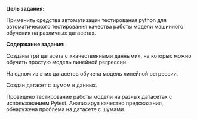 **Цель задания:**

Применить средства автоматизации тестирования python для автоматического тестирования качества работы модели машинного обучения на различных датасетах.



**Содержание задания:**

Созданы три датасета с «качественными данными», на которых можно обучить простую модель линейной регрессии.

На одном из этих датасетов обучена модель линейной регрессии.

Создан датасет с шумом в данных.

Проведено тестирование работы модели на разных датасетах с использованием Pytest. Анализируя качество предсказания, обнаружена проблема на датасете с шумами.
